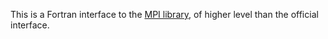 This is a Fortran interface to the [MPI
library](https://www.mpi-forum.org), of higher level than the official
interface.
